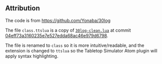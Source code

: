 ## Attribution
The code is from https://github.com/Yonaba/30log

The file `class.ttslua` is a copy of [`30log-clean.lua`](https://github.com/Yonaba/30log/blob/master/30log-clean.lua) at commit [04eff73a3160235e7e527edda68ac46e979d6798](https://github.com/Yonaba/30log/commit/04eff73a3160235e7e527edda68ac46e979d6798).

The file is renamed to `class` so it is more intuitive/readable, and the extension is changed to `ttslua` so the Tabletop Simulator Atom plugin will apply syntax highlighting.

